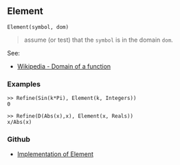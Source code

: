## Element 

```
Element(symbol, dom)
```

> assume (or test) that the `symbol` is in the domain `dom`.

See:
* [Wikipedia - Domain of a function](https://en.wikipedia.org/wiki/Domain_of_a_function)

### Examples

```
>> Refine(Sin(k*Pi), Element(k, Integers))
0 

>> Refine(D(Abs(x),x), Element(x, Reals)) 
x/Abs(x) 
```

### Github
* [Implementation of Element](https://github.com/axkr/symja_android_library/blob/master/symja_android_library/matheclipse-core/src/main/java/org/matheclipse/core/builtin/AssumptionFunctions.java#L79) 
